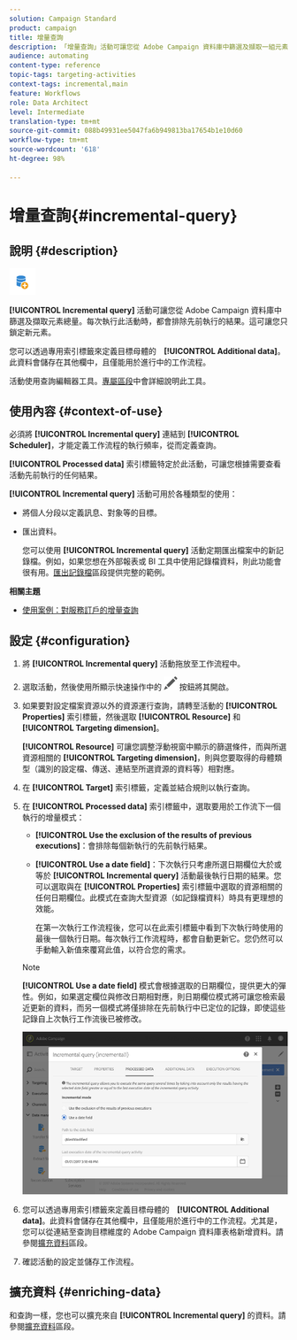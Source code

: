 ```yaml
---
solution: Campaign Standard
product: campaign
title: 增量查詢
description: 「增量查詢」活動可讓您從 Adobe Campaign 資料庫中篩選及擷取一組元素。
audience: automating
content-type: reference
topic-tags: targeting-activities
context-tags: incremental,main
feature: Workflows
role: Data Architect
level: Intermediate
translation-type: tm+mt
source-git-commit: 088b49931ee5047fa6b949813ba17654b1e10d60
workflow-type: tm+mt
source-wordcount: '618'
ht-degree: 98%

---
```



# 增量查詢{#incremental-query}

## 說明 {#description}

![](assets/incremental.png)

**[!UICONTROL Incremental query]** 活動可讓您從 Adobe Campaign 資料庫中篩選及擷取元素總量。每次執行此活動時，都會排除先前執行的結果。這可讓您只鎖定新元素。

您可以透過專用索引標籤來定義目標母體的　**[!UICONTROL Additional data]**。此資料會儲存在其他欄中，且僅能用於進行中的工作流程。

活動使用查詢編輯器工具。[專屬區段](../../automating/using/editing-queries.md#about-query-editor)中會詳細說明此工具。

## 使用內容 {#context-of-use}

必須將 **[!UICONTROL Incremental query]** 連結到 **[!UICONTROL Scheduler]**，才能定義工作流程的執行頻率，從而定義查詢。

**[!UICONTROL Processed data]** 索引標籤特定於此活動，可讓您根據需要查看活動先前執行的任何結果。

**[!UICONTROL Incremental query]** 活動可用於各種類型的使用：

* 將個人分段以定義訊息、對象等的目標。

* 匯出資料。

   您可以使用 **[!UICONTROL Incremental query]** 活動定期匯出檔案中的新記錄檔。例如，如果您想在外部報表或 BI 工具中使用記錄檔資料，則此功能會很有用。[匯出記錄檔](../../automating/using/exporting-logs.md)區段提供完整的範例。

**相關主題**

* [使用案例：對服務訂戶的增量查詢](../../automating/using/incremental-query-on-subscribers.md)

## 設定 {#configuration}

1. 將 **[!UICONTROL Incremental query]** 活動拖放至工作流程中。
1. 選取活動，然後使用所顯示快速操作中的 ![](assets/edit_darkgrey-24px.png) 按鈕將其開啟。
1. 如果要對設定檔案資源以外的資源運行查詢，請轉至活動的 **[!UICONTROL Properties]** 索引標籤，然後選取 **[!UICONTROL Resource]** 和　**[!UICONTROL Targeting dimension]**。

   **[!UICONTROL Resource]** 可讓您調整浮動視窗中顯示的篩選條件，而與所選資源相關的 **[!UICONTROL Targeting dimension]**，則與您要取得的母體類型（識別的設定檔、傳送、連結至所選資源的資料等）相對應。

1. 在 **[!UICONTROL Target]** 索引標籤，定義並結合規則以執行查詢。
1. 在 **[!UICONTROL Processed data]** 索引標籤中，選取要用於工作流下一個執行的增量模式：

   * **[!UICONTROL Use the exclusion of the results of previous executions]**：會排除每個新執行的先前執行結果。
   * **[!UICONTROL Use a date field]**：下次執行只考慮所選日期欄位大於或等於 **[!UICONTROL Incremental query]** 活動最後執行日期的結果。您可以選取與在 **[!UICONTROL Properties]** 索引標籤中選取的資源相關的任何日期欄位。此模式在查詢大型資源（如記錄檔資料）時具有更理想的效能。

      在第一次執行工作流程後，您可以在此索引標籤中看到下次執行時使用的最後一個執行日期。每次執行工作流程時，都會自動更新它。您仍然可以手動輸入新值來覆寫此值，以符合您的需求。
   >[!NOTE]
   >
   >**[!UICONTROL Use a date field]** 模式會根據選取的日期欄位，提供更大的彈性。例如，如果選定欄位與修改日期相對應，則日期欄位模式將可讓您檢索最近更新的資料，而另一個模式將僅排除在先前執行中已定位的記錄，即使這些記錄自上次執行工作流後已被修改。

   ![](assets/incremental_query_usedatefield.png)

1. 您可以透過專用索引標籤來定義目標母體的　**[!UICONTROL Additional data]**。此資料會儲存在其他欄中，且僅能用於進行中的工作流程。尤其是，您可以從連結至查詢目標維度的 Adobe Campaign 資料庫表格新增資料。請參閱[擴充資料](../../automating/using/query.md#enriching-data)區段。
1. 確認活動的設定並儲存工作流程。

## 擴充資料 {#enriching-data}

和查詢一樣，您也可以擴充來自 **[!UICONTROL Incremental query]** 的資料。請參閱[擴充資料](../../automating/using/query.md#enriching-data)區段。
